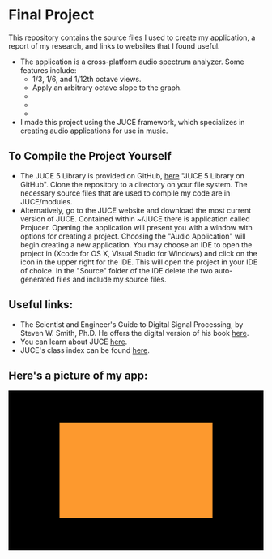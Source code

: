 # Final Project
This repository contains the source files I used to create my application, a report of my research, and links to websites that I found useful.

* The application is a cross-platform audio spectrum analyzer. Some features include:
    * 1/3, 1/6, and 1/12th octave views.
    * Apply an arbitrary octave slope to the graph.
    *
    *
    *
* I made this project using the JUCE framework, which specializes in creating audio applications for use in music.

## To Compile the Project Yourself
* The JUCE 5 Library is provided on GitHub, [here](https://github.com/WeAreROLI/JUCE) "JUCE 5 Library on GitHub". Clone the repository to a directory on your file system. The necessary source files that are used to compile my code are in JUCE/modules.
* Alternatively, go to the JUCE website and download the most current version of JUCE. Contained within ~/JUCE there is application called Projucer. Opening the application will present you with a window with options for creating a project. Choosing the "Audio Application" will begin creating a new application. You may choose an IDE to open the project in (Xcode for OS X, Visual Studio for Windows) and click on the icon in the upper right for the IDE. This will open the project in your IDE of choice. In the "Source" folder of the IDE delete the two auto-generated files and include my source files.


## Useful links:
* The Scientist and Engineer's Guide to Digital Signal Processing, by Steven W. Smith, Ph.D. He offers the digital version of his book [here](http://dspguide.com/pdfbook.htm "The Scientist and Engineer's Guide to Digital Signal Processing's Table of Content").
* You can learn about JUCE [here](https://juce.com/ "JUCE | JUCE").
* JUCE's class index can be found [here](https://docs.juce.com/master/classes.html "JUCE: Class Index").

## Here's a picture of my app:
![Spectrum Analysis](BareBones.png)
